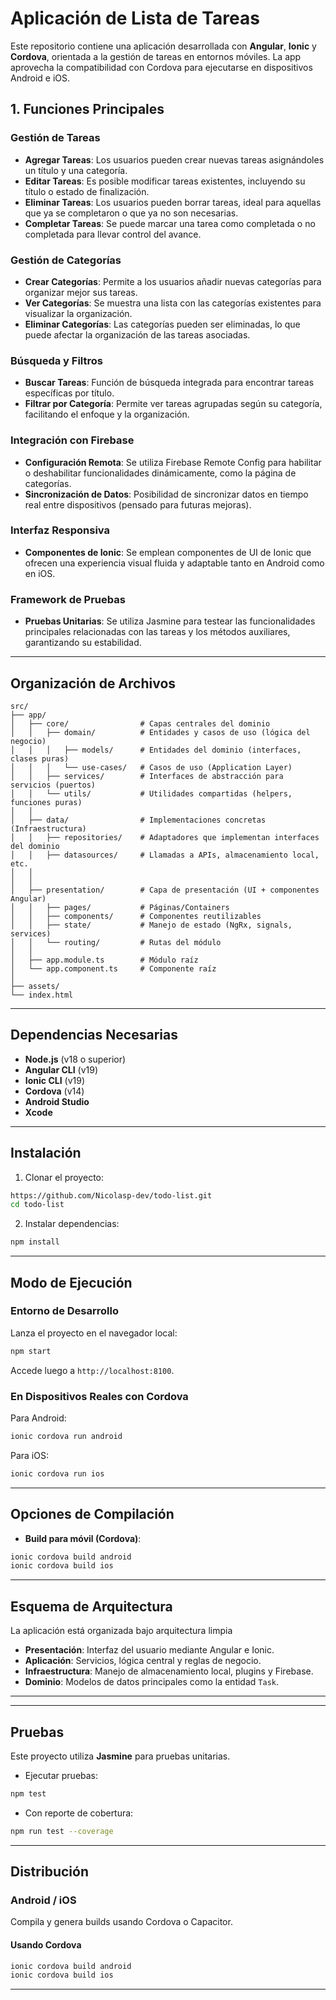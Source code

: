 # Aplicación de Lista de Tareas

Este repositorio contiene una aplicación desarrollada con **Angular**, **Ionic** y **Cordova**, orientada a la gestión de tareas en entornos móviles. La app aprovecha la compatibilidad con Cordova para ejecutarse en dispositivos Android e iOS.

## 1. Funciones Principales

### Gestión de Tareas

- **Agregar Tareas**: Los usuarios pueden crear nuevas tareas asignándoles un título y una categoría.
- **Editar Tareas**: Es posible modificar tareas existentes, incluyendo su título o estado de finalización.
- **Eliminar Tareas**: Los usuarios pueden borrar tareas, ideal para aquellas que ya se completaron o que ya no son necesarias.
- **Completar Tareas**: Se puede marcar una tarea como completada o no completada para llevar control del avance.

### Gestión de Categorías

- **Crear Categorías**: Permite a los usuarios añadir nuevas categorías para organizar mejor sus tareas.
- **Ver Categorías**: Se muestra una lista con las categorías existentes para visualizar la organización.
- **Eliminar Categorías**: Las categorías pueden ser eliminadas, lo que puede afectar la organización de las tareas asociadas.

### Búsqueda y Filtros

- **Buscar Tareas**: Función de búsqueda integrada para encontrar tareas específicas por título.
- **Filtrar por Categoría**: Permite ver tareas agrupadas según su categoría, facilitando el enfoque y la organización.

### Integración con Firebase

- **Configuración Remota**: Se utiliza Firebase Remote Config para habilitar o deshabilitar funcionalidades dinámicamente, como la página de categorías.
- **Sincronización de Datos**: Posibilidad de sincronizar datos en tiempo real entre dispositivos (pensado para futuras mejoras).

### Interfaz Responsiva

- **Componentes de Ionic**: Se emplean componentes de UI de Ionic que ofrecen una experiencia visual fluida y adaptable tanto en Android como en iOS.

### Framework de Pruebas

- **Pruebas Unitarias**: Se utiliza Jasmine para testear las funcionalidades principales relacionadas con las tareas y los métodos auxiliares, garantizando su estabilidad.

---

## Organización de Archivos

```text
src/
├── app/
│   ├── core/                # Capas centrales del dominio
│   │   ├── domain/          # Entidades y casos de uso (lógica del negocio)
│   │   │   ├── models/      # Entidades del dominio (interfaces, clases puras)
│   │   │   └── use-cases/   # Casos de uso (Application Layer)
│   │   ├── services/        # Interfaces de abstracción para servicios (puertos)
│   │   └── utils/           # Utilidades compartidas (helpers, funciones puras)
│   │
│   ├── data/                # Implementaciones concretas (Infraestructura)
│   │   ├── repositories/    # Adaptadores que implementan interfaces del dominio
│   │   ├── datasources/     # Llamadas a APIs, almacenamiento local, etc.
│   │
│   │
│   ├── presentation/        # Capa de presentación (UI + componentes Angular)
│   │   ├── pages/           # Páginas/Containers
│   │   ├── components/      # Componentes reutilizables
│   │   ├── state/           # Manejo de estado (NgRx, signals, services)
│   │   └── routing/         # Rutas del módulo
│   │
│   ├── app.module.ts        # Módulo raíz
│   └── app.component.ts     # Componente raíz
│
├── assets/
└── index.html

```

---

## Dependencias Necesarias

- **Node.js** (v18 o superior)
- **Angular CLI** (v19)
- **Ionic CLI** (v19)
- **Cordova** (v14)
- **Android Studio**
- **Xcode**

---

## Instalación

1. Clonar el proyecto:

```bash
https://github.com/Nicolasp-dev/todo-list.git
cd todo-list
```

2. Instalar dependencias:

```bash
npm install
```

---

## Modo de Ejecución

### Entorno de Desarrollo

Lanza el proyecto en el navegador local:

```bash
npm start
```

Accede luego a `http://localhost:8100`.

### En Dispositivos Reales con Cordova

Para Android:

```bash
ionic cordova run android
```

Para iOS:

```bash
ionic cordova run ios
```

---

## Opciones de Compilación

- **Build para móvil (Cordova)**:

```bash
ionic cordova build android
ionic cordova build ios
```

---

## Esquema de Arquitectura

La aplicación está organizada bajo arquitectura limpia

- **Presentación**: Interfaz del usuario mediante Angular e Ionic.
- **Aplicación**: Servicios, lógica central y reglas de negocio.
- **Infraestructura**: Manejo de almacenamiento local, plugins y Firebase.
- **Dominio**: Modelos de datos principales como la entidad `Task`.

---

---

## Pruebas

Este proyecto utiliza **Jasmine** para pruebas unitarias.

- Ejecutar pruebas:

```bash
npm test
```

- Con reporte de cobertura:

```bash
npm run test --coverage
```

---

## Distribución

### Android / iOS

Compila y genera builds usando Cordova o Capacitor.

#### Usando Cordova

```bash
ionic cordova build android
ionic cordova build ios
```

---
